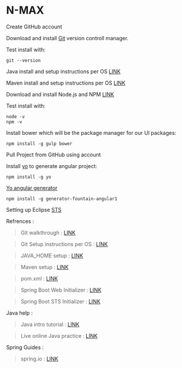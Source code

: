 # N-MAX

Create GitHub account

Download and install [Git](https://git-scm.com/download) version controll manager.

Test install with:
```
git --version
```

Java install and setup instructions per OS [LINK](http://www.oracle.com/technetwork/java/javase/downloads/index.html)

Maven install and setup instructions per OS [LINK](https://maven.apache.org/install.html)

Download and install Node.js and NPM [LINK](https://www.npmjs.com/get-npm)

Test install with:
```
node -v
npm -v
```

Install bower which will be the package manager for
our UI packages:
```
npm install -g gulp bower
```

Pull Project from GitHub using account

Install [yo](http://yeoman.io/) to generate angular project:
```
npm install -g yo
```

[Yo angular generator](https://github.com/Swiip/generator-gulp-angular)
```
npm install -g generator-fountain-angular1
```

Setting up Eclipse [STS](https://spring.io/tools/sts)

Refrences :

> Git walkthrough : [LINK](https://services.github.com/on-demand/github-cli/)

> Git Setup instructions per OS : [LINK](https://github.com/yui/yui3/wiki/Set-Up-Your-Git-Environment)

> JAVA_HOME setup : [LINK](https://docs.oracle.com/cd/E19182-01/820-7851/inst_cli_jdk_javahome_t/)

> Maven setup : [LINK](https://www.tutorialspoint.com/maven/maven_environment_setup.htm)

> pom.xml : [LINK](https://maven.apache.org/pom.html#Build_Settings)

> Spring Boot Web Initializer : [LINK](https://start.spring.io/)

> Spring Boot STS Initializer : [LINK](https://spring.io/blog/2015/03/18/spring-boot-support-in-spring-tool-suite-3-6-4)

Java help :

> Java intro tutorial : [LINK](https://www.protechtraining.com/bookshelf/java_fundamentals_tutorial/index)

> Live online Java practice : [LINK](https://www.hackerrank.com/domains/java)

Spring Guides :

> spring.io : [LINK](https://spring.io/guides)
